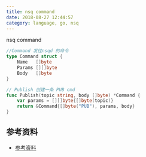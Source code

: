 ```yaml
---
title: nsq command
date: 2018-08-27 12:44:57
category: language, go, nsq
---
```


nsq command

```go
//Command 发往nsqd 的命令
type Command struct {
	Name   []byte
	Params [][]byte
	Body   []byte
}
```

```go
// Publish 创建一条 PUB cmd
func Publish(topic string, body []byte) *Command {
	var params = [][]byte{[]byte(topic)}
	return &Command{[]byte("PUB"), params, body}
}
```

## 参考资料

- [参考资料](#%E5%8F%82%E8%80%83%E8%B5%84%E6%96%99)